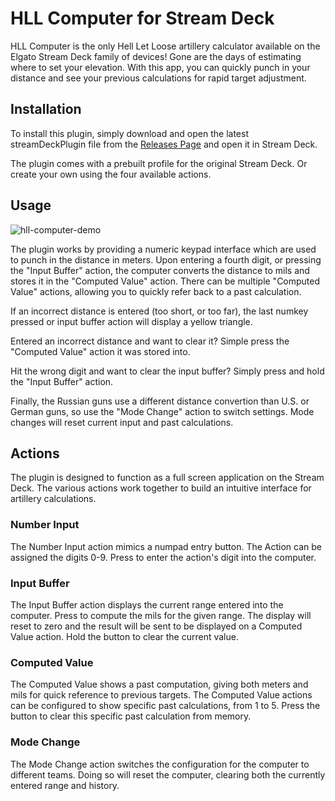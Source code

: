 # HLL Computer for Stream Deck

HLL Computer is the only Hell Let Loose artillery calculator available on the Elgato Stream Deck family of devices!
Gone are the days of estimating where to set your elevation. With this app, you can quickly punch in your distance
and see your previous calculations for rapid target adjustment.

## Installation

To install this plugin, simply download and open the latest streamDeckPlugin file from the [Releases Page](https://github.com/nik-johnson-net/streamdeck-hll-computer/releases) and open it in Stream Deck.

The plugin comes with a prebuilt profile for the original Stream Deck. Or create your own using the four available actions.

## Usage

![hll-computer-demo](https://github.com/user-attachments/assets/7672fcd7-6d69-4352-a920-19c90e731451)

The plugin works by providing a numeric keypad interface which are used to punch in the distance in meters. Upon entering a fourth digit, or
pressing the "Input Buffer" action, the computer converts the distance to mils and stores it in the "Computed Value" action. There can be
multiple "Computed Value" actions, allowing you to quickly refer back to a past calculation.

If an incorrect distance is entered (too short, or too far), the last numkey pressed or input buffer action will display a yellow triangle.

Entered an incorrect distance and want to clear it? Simple press the "Computed Value" action it was stored into.

Hit the wrong digit and want to clear the input buffer? Simply press and hold the "Input Buffer" action.

Finally, the Russian guns use a different distance convertion than U.S. or German guns, so use the "Mode Change" action to switch settings. Mode
changes will reset current input and past calculations.

## Actions

The plugin is designed to function as a full screen application on the Stream Deck. The various actions work together to build an
intuitive interface for artillery calculations.

### Number Input

The Number Input action mimics a numpad entry button. The Action can be assigned the digits 0-9. Press to enter the action's digit into the computer.

### Input Buffer

The Input Buffer action displays the current range entered into the computer. Press to compute the mils for the given range. The display will reset
to zero and the result will be sent to be displayed on a Computed Value action. Hold the button to clear the current value.

### Computed Value

The Computed Value shows a past computation, giving both meters and mils for quick reference to previous targets. The Computed Value actions
can be configured to show specific past calculations, from 1 to 5. Press the button to clear this specific past calculation from memory.

### Mode Change

The Mode Change action switches the configuration for the computer to different teams. Doing so will reset the computer, clearing both the currently
entered range and history.

